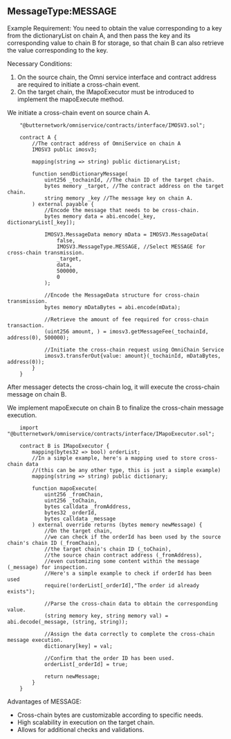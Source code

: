## MessageType:MESSAGE

Example Requirement: You need to obtain the value corresponding to a key from the dictionaryList on chain A, and then pass the key and its corresponding value to chain B for storage, so that chain B can also retrieve the value corresponding to the key.

Necessary Conditions:
1. On the source chain, the Omni service interface and contract address are required to initiate a cross-chain event.
2. On the target chain, the IMapoExecutor must be introduced to implement the mapoExecute method.

We initiate a cross-chain event on source chain A.
```
    "@butternetwork/omniservice/contracts/interface/IMOSV3.sol";
    
    contract A {
    	//The contract address of OmniService on chain A
        IMOSV3 public imosv3;
        
        mapping(string => string) public dictionaryList;
        
       	function sendDictionaryMessage(
            uint256 _tochainId, //The chain ID of the target chain.
            bytes memory _target, //The contract address on the target chain.
            string memory _key //The message key on chain A.
        ) external payable {
            //Encode the message that needs to be cross-chain.
            bytes memory data = abi.encode(_key, dictionaryList[_key]);
    		
            IMOSV3.MessageData memory mData = IMOSV3.MessageData(
                false,
                IMOSV3.MessageType.MESSAGE, //Select MESSAGE for cross-chain transmission.
                _target,
                data,
                500000,
                0
            );
    		
            //Encode the MessageData structure for cross-chain transmission.
            bytes memory mDataBytes = abi.encode(mData);
            
            //Retrieve the amount of fee required for cross-chain transaction.
            (uint256 amount, ) = imosv3.getMessageFee(_tochainId, address(0), 500000);
            
            //Initiate the cross-chain request using OmniChain Service
            imosv3.transferOut{value: amount}(_tochainId, mDataBytes, address(0));
        }
    }
```

After messager detects the cross-chain log, it will execute the cross-chain message on chain B.

We implement mapoExecute on chain B to finalize the cross-chain message execution.
```
    import "@butternetwork/omniservice/contracts/interface/IMapoExecutor.sol";
    
    contract B is IMapoExecutor {
    	mapping(bytes32 => bool) orderList;
    	//In a simple example, here's a mapping used to store cross-chain data 
    	//(this can be any other type, this is just a simple example)
    	mapping(string => string) public dictionary;
    	
      	function mapoExecute(
            uint256 _fromChain,
            uint256 _toChain,
            bytes calldata _fromAddress,
            bytes32 _orderId,
            bytes calldata _message
        ) external override returns (bytes memory newMessage) {
            //On the target chain,
            //we can check if the orderId has been used by the source chain's chain ID (_fromChain), 
            //the target chain's chain ID (_toChain), 
            //the source chain contract address (_fromAddress), 
            //even customizing some content within the message (_message) for inspection. 
            //Here's a simple example to check if orderId has been used
            require(!orderList[_orderId],"The order id already exists");
            
            //Parse the cross-chain data to obtain the corresponding value.
            (string memory key, string memory val) = abi.decode(_message, (string, string));
            
            //Assign the data correctly to complete the cross-chain message execution.
            dictionary[key] = val;
            
            //Confirm that the order ID has been used.
    		orderList[_orderId] = true;
    		
            return newMessage;
        }
    }
```

Advantages of MESSAGE:
- Cross-chain bytes are customizable according to specific needs.
- High scalability in execution on the target chain.
- Allows for additional checks and validations.
